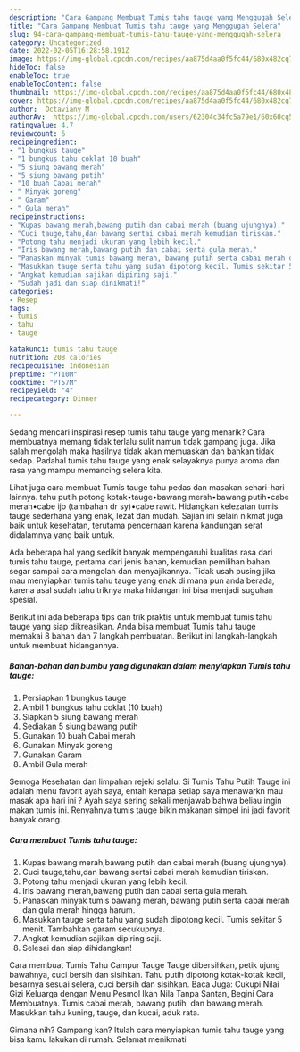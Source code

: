 ```yaml
---
description: "Cara Gampang Membuat Tumis tahu tauge yang Menggugah Selera"
title: "Cara Gampang Membuat Tumis tahu tauge yang Menggugah Selera"
slug: 94-cara-gampang-membuat-tumis-tahu-tauge-yang-menggugah-selera
category: Uncategorized
date: 2022-02-05T16:28:58.191Z
image: https://img-global.cpcdn.com/recipes/aa875d4aa0f5fc44/680x482cq70/tumis-tahu-tauge-foto-resep-utama.jpg
hideToc: false
enableToc: true
enableTocContent: false
thumbnail: https://img-global.cpcdn.com/recipes/aa875d4aa0f5fc44/680x482cq70/tumis-tahu-tauge-foto-resep-utama.jpg
cover: https://img-global.cpcdn.com/recipes/aa875d4aa0f5fc44/680x482cq70/tumis-tahu-tauge-foto-resep-utama.jpg
author:  Octaviany M
authorAv:  https://img-global.cpcdn.com/users/62304c34fc5a79e1/60x60cq50/avatar.jpg
ratingvalue: 4.7
reviewcount: 6
recipeingredient:
- "1 bungkus tauge"
- "1 bungkus tahu coklat 10 buah"
- "5 siung bawang merah"
- "5 siung bawang putih"
- "10 buah Cabai merah"
- " Minyak goreng"
- " Garam"
- " Gula merah"
recipeinstructions:
- "Kupas bawang merah,bawang putih dan cabai merah (buang ujungnya)."
- "Cuci tauge,tahu,dan bawang sertai cabai merah kemudian tiriskan."
- "Potong tahu menjadi ukuran yang lebih kecil."
- "Iris bawang merah,bawang putih dan cabai serta gula merah."
- "Panaskan minyak tumis bawang merah, bawang putih serta cabai merah dan gula merah hingga harum."
- "Masukkan tauge serta tahu yang sudah dipotong kecil. Tumis sekitar 5 menit. Tambahkan garam secukupnya."
- "Angkat kemudian sajikan dipiring saji."
- "Sudah jadi dan siap dinikmati!"
categories:
- Resep
tags:
- tumis
- tahu
- tauge

katakunci: tumis tahu tauge 
nutrition: 208 calories
recipecuisine: Indonesian
preptime: "PT10M"
cooktime: "PT57M"
recipeyield: "4"
recipecategory: Dinner

---
```



Sedang mencari inspirasi resep tumis tahu tauge yang menarik? Cara membuatnya memang tidak terlalu sulit namun tidak gampang juga. Jika salah mengolah maka hasilnya tidak akan memuaskan dan bahkan tidak sedap. Padahal tumis tahu tauge yang enak selayaknya punya aroma dan rasa yang mampu memancing selera kita.


Lihat juga cara membuat Tumis tauge tahu pedas dan masakan sehari-hari lainnya. tahu putih potong kotak•tauge•bawang merah•bawang putih•cabe merah•cabe ijo (tambahan dr sy)•cabe rawit. Hidangkan kelezatan tumis tauge sederhana yang enak, lezat dan mudah. Sajian ini selain nikmat juga baik untuk kesehatan, terutama pencernaan karena kandungan serat didalamnya yang baik untuk.

Ada beberapa hal yang sedikit banyak mempengaruhi kualitas rasa dari tumis tahu tauge, pertama dari jenis bahan, kemudian pemilihan bahan segar sampai cara mengolah dan menyajikannya. Tidak usah pusing jika mau menyiapkan tumis tahu tauge yang enak di mana pun anda berada, karena asal sudah tahu triknya maka hidangan ini bisa menjadi suguhan spesial.


Berikut ini ada beberapa tips dan trik praktis untuk membuat tumis tahu tauge yang siap dikreasikan. Anda bisa membuat Tumis tahu tauge memakai 8 bahan dan 7 langkah pembuatan. Berikut ini langkah-langkah untuk membuat hidangannya.

<!--inarticleads1-->

##### Bahan-bahan dan bumbu yang digunakan dalam menyiapkan Tumis tahu tauge:

1. Persiapkan 1 bungkus tauge
1. Ambil 1 bungkus tahu coklat (10 buah)
1. Siapkan 5 siung bawang merah
1. Sediakan 5 siung bawang putih
1. Gunakan 10 buah Cabai merah
1. Gunakan  Minyak goreng
1. Gunakan  Garam
1. Ambil  Gula merah


Semoga Kesehatan dan limpahan rejeki selalu. Si Tumis Tahu Putih Tauge ini adalah menu favorit ayah saya, entah kenapa setiap saya menawarkn mau masak apa hari ini ? Ayah saya sering sekali menjawab bahwa beliau ingin makan tumis ini. Renyahnya tumis tauge bikin makanan simpel ini jadi favorit banyak orang. 

<!--inarticleads2-->

##### Cara membuat Tumis tahu tauge:

1. Kupas bawang merah,bawang putih dan cabai merah (buang ujungnya).
1. Cuci tauge,tahu,dan bawang sertai cabai merah kemudian tiriskan.
1. Potong tahu menjadi ukuran yang lebih kecil.
1. Iris bawang merah,bawang putih dan cabai serta gula merah.
1. Panaskan minyak tumis bawang merah, bawang putih serta cabai merah dan gula merah hingga harum.
1. Masukkan tauge serta tahu yang sudah dipotong kecil. Tumis sekitar 5 menit. Tambahkan garam secukupnya.
1. Angkat kemudian sajikan dipiring saji.
1. Selesai dan siap dihidangkan!

Cara membuat Tumis Tahu Campur Tauge Tauge dibersihkan, petik ujung bawahnya, cuci bersih dan sisihkan. Tahu putih dipotong kotak-kotak kecil, besarnya sesuai selera, cuci bersih dan sisihkan. Baca Juga: Cukupi Nilai Gizi Keluarga dengan Menu Pesmol Ikan Nila Tanpa Santan, Begini Cara Membuatnya. Tumis cabai merah, bawang putih, dan bawang merah. Masukkan tahu kuning, tauge, dan kucai, aduk rata. 

Gimana nih? Gampang kan? Itulah cara menyiapkan tumis tahu tauge yang bisa kamu lakukan di rumah. Selamat menikmati
